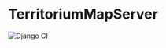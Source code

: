# TerritoriumMapServer

![Django CI](https://github.com/zigellsn/TerritoriumMapServerFrontend/workflows/Django%20CI/badge.svg)
